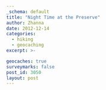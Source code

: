 ```yaml
---
_schema: default
title: "Night Time at the Preserve"
author: Zhanna
date: 2012-12-14
categories:
  - hiking
  - geocaching
excerpt: >-

geocaches: true
surveymarks: false
post_id: 3050
layout: post 
---
```

